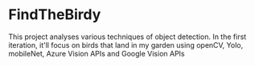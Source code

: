 # FindTheBirdy
This project analyses various techniques of object detection. In the first iteration, it'll focus on birds that land in my garden using openCV, Yolo, mobileNet, Azure Vision APIs and Google Vision APIs
